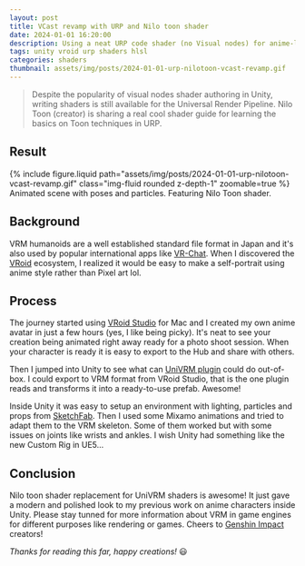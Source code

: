 ```yaml
---
layout: post
title: VCast revamp with URP and Nilo toon shader
date: 2024-01-01 16:20:00
description: Using a neat URP code shader (no Visual nodes) for anime-like cartoony characters.
tags: unity vroid urp shaders hlsl
categories: shaders
thumbnail: assets/img/posts/2024-01-01-urp-nilotoon-vcast-revamp.gif
---
```


> Despite the popularity of visual nodes shader authoring in Unity, writing shaders is still available for the Universal Render Pipeline. Nilo Toon (creator) is sharing a real cool shader guide for learning the basics on Toon techniques in URP.

## Result

<div class="row mt-3">
    <div class="col-sm mt-3 mt-md-0">
        {% include figure.liquid path="assets/img/posts/2024-01-01-urp-nilotoon-vcast-revamp.gif" class="img-fluid rounded z-depth-1" zoomable=true %}
    </div>
</div>
<div class="caption">
    Animated scene with poses and particles. Featuring Nilo Toon shader.
</div>

## Background

VRM humanoids are a well established standard file format in Japan and it's also used by popular international apps like [VR-Chat](https://hello.vrchat.com/). When I discovered the [VRoid](https://vroid.com/en) ecosystem, I realized it would be easy to make a self-portrait using anime style rather than Pixel art lol.

## Process

The journey started using [VRoid Studio](https://vroid.com/en/studio) for Mac and I created my own anime avatar in just a few hours (yes, I like being picky). It's neat to see your creation being animated right away ready for a photo shoot session. When your character is ready it is easy to export to the Hub and share with others.

Then I jumped into Unity to see what can [UniVRM plugin](https://github.com/vrm-c/UniVRM) could do out-of-box. I could export to VRM format from VRoid Studio, that is the one plugin reads and transforms it into a ready-to-use prefab. Awesome!

Inside Unity it was easy to setup an environment with lighting, particles and props from [SketchFab](https://sketchfab.com/feed). Then I used some Mixamo animations and tried to adapt them to the VRM skeleton. Some of them worked but with some issues on joints like wrists and ankles. I wish Unity had something like the new Custom Rig in UE5...

## Conclusion

Nilo toon shader replacement for UniVRM shaders is awesome! It just gave a modern and polished look to my previous work on anime characters inside Unity. Please stay tunned for more information about VRM in game engines for different purposes like rendering or games. Cheers to [Genshin Impact](https://genshin.hoyoverse.com/en/) creators!

_Thanks for reading this far, happy creations!_ :smiley:
